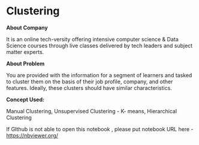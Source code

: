 # Clustering

**About Company**

It is an online tech-versity offering intensive computer science & Data Science courses through live classes delivered by tech leaders and subject matter experts.

**About Problem**
 
 
 You are provided with the information for a segment of learners and tasked to cluster them on the basis of their job profile, company, and other features.
 Ideally, these clusters should have similar characteristics.
 
**Concept Used:**

Manual Clustering,
Unsupervised Clustering - K- means, Hierarchical Clustering
 
 If GIthub is not able to open this notebook , please put notebook URL here -https://nbviewer.org/
